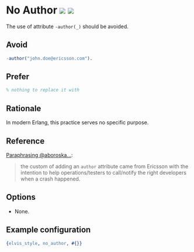 # No Author [![](https://img.shields.io/badge/since-1.5.0-blue)](https://github.com/inaka/elvis_core/releases/tag/1.5.0) ![](https://img.shields.io/badge/BEAM-yes-orange)

The use of attribute `-author(_)` should be avoided.

## Avoid

```erlang
-author("john.doe@ericsson.com").
```

## Prefer

```erlang
% nothing to replace it with
```

## Rationale

In modern Erlang, this practice serves no specific purpose.

## Reference

[Paraphrasing @aboroska...](https://github.com/inaka/elvis_core/issues/149#issuecomment-699679362):

> the custom of adding an `author` attribute came from Ericsson with the intention to help
operations/testers to call/notify the right developers when a crash happened.

## Options

- None.

## Example configuration

```erlang
{elvis_style, no_author, #{}}
```
